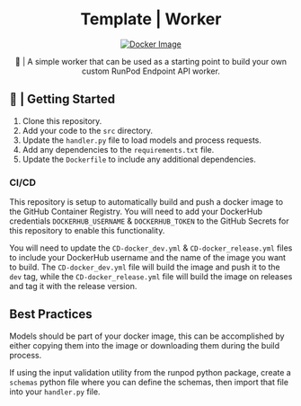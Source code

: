<div align="center">

<h1>Template | Worker</h1>

[![Docker Image](https://github.com/runpod-workers/worker-template/actions/workflows/CD-docker_build.yml/badge.svg)](https://github.com/runpod-workers/worker-template/actions/workflows/CD-docker_build.yml)

🚀 | A simple worker that can be used as a starting point to build your own custom RunPod Endpoint API worker.
</div>

## 📖 | Getting Started

1. Clone this repository.
2. Add your code to the `src` directory.
3. Update the `handler.py` file to load models and process requests.
4. Add any dependencies to the `requirements.txt` file.
5. Update the `Dockerfile` to include any additional dependencies.

### CI/CD

This repository is setup to automatically build and push a docker image to the GitHub Container Registry. You will need to add your DockerHub credentials `DOCKERHUB_USERNAME` & `DOCKERHUB_TOKEN` to the GitHub Secrets for this repository to enable this functionality.

You will need to update the `CD-docker_dev.yml` & `CD-docker_release.yml` files to include your DockerHub username and the name of the image you want to build. The `CD-docker_dev.yml` file will build the image and push it to the `dev` tag, while the `CD-docker_release.yml` file will build the image on releases and tag it with the release version.

## Best Practices

Models should be part of your docker image, this can be accomplished by either copying them into the image or downloading them during the build process.

If using the input validation utility from the runpod python package, create a `schemas` python file where you can define the schemas, then import that file into your `handler.py` file.
